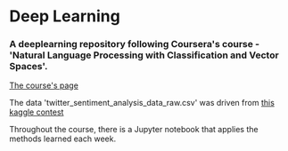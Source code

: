 # Deep Learning
### A deeplearning repository following Coursera's course - 'Natural Language Processing with Classification and Vector Spaces'.

<a href="https://www.coursera.org/learn/classification-vector-spaces-in-nlp?specialization=natural-language-processing#syllabus" target="_blank">The course's page</a>

The data 'twitter_sentiment_analysis_data_raw.csv' was driven from <a href="https://www.kaggle.com/datasets/kazanova/sentiment140" target="_blank">this kaggle contest</a>

Throughout the course, there is a Jupyter notebook that applies the methods learned each week.
